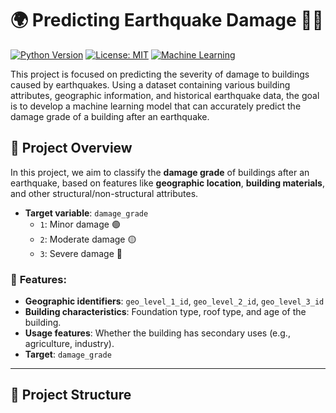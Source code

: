 # 🌍 **Predicting Earthquake Damage** 🏢💥

[![Python Version](https://img.shields.io/badge/python-3.10-blue.svg)](https://www.python.org/downloads/release/python-3100/)
[![License: MIT](https://img.shields.io/badge/License-MIT-yellow.svg)](https://opensource.org/licenses/MIT)
[![Machine Learning](https://img.shields.io/badge/Machine%20Learning-Project-success?style=flat&logo=data:image/svg+xml;base64,<logo>)](#)

This project is focused on predicting the severity of damage to buildings caused by earthquakes. Using a dataset containing various building attributes, geographic information, and historical earthquake data, the goal is to develop a machine learning model that can accurately predict the damage grade of a building after an earthquake.

## 🌟 **Project Overview**

In this project, we aim to classify the **damage grade** of buildings after an earthquake, based on features like **geographic location**, **building materials**, and other structural/non-structural attributes.

- **Target variable**: `damage_grade`
  - `1`: Minor damage 🟢
  - `2`: Moderate damage 🟡
  - `3`: Severe damage 🔴

### 🎯 **Features**:
- **Geographic identifiers**: `geo_level_1_id`, `geo_level_2_id`, `geo_level_3_id`
- **Building characteristics**: Foundation type, roof type, and age of the building.
- **Usage features**: Whether the building has secondary uses (e.g., agriculture, industry).
- **Target**: `damage_grade`

---

## 📂 **Project Structure**

